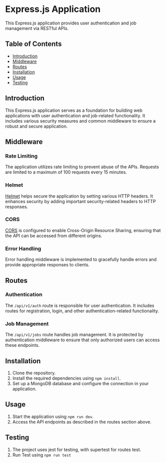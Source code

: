 # Express.js Application

This Express.js application provides user authentication and job management via RESTful APIs.

## Table of Contents

- [Introduction](#introduction)
- [Middleware](#middleware)
- [Routes](#routes)
- [Installation](#installation)
- [Usage](#usage)
- [Testing](#testing)

## Introduction

This Express.js application serves as a foundation for building web applications with user authentication and job-related functionality. It includes various security measures and common middleware to ensure a robust and secure application.

## Middleware

### Rate Limiting

The application utilizes rate limiting to prevent abuse of the APIs. Requests are limited to a maximum of 100 requests every 15 minutes.

### Helmet

[Helmet](https://www.npmjs.com/package/helmet) helps secure the application by setting various HTTP headers. It enhances security by adding important security-related headers to HTTP responses.

### CORS

[CORS](https://www.npmjs.com/package/cors) is configured to enable Cross-Origin Resource Sharing, ensuring that the API can be accessed from different origins.

### Error Handling

Error handling middleware is implemented to gracefully handle errors and provide appropriate responses to clients.

## Routes

### Authentication

The `/api/v1/auth` route is responsible for user authentication. It includes routes for registration, login, and other authentication-related functionality.

### Job Management

The `/api/v1/jobs` route handles job management. It is protected by authentication middleware to ensure that only authorized users can access these endpoints.

## Installation

1. Clone the repository.
2. Install the required dependencies using `npm install`.
3. Set up a MongoDB database and configure the connection in your application.

## Usage

1. Start the application using `npm run dev`.
2. Access the API endpoints as described in the routes section above.

## Testing

1. The project uses jest for testing, with supertest for routes test.
2. Run Test using `npm run test`

